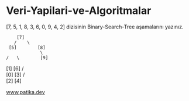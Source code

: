 # Veri-Yapilari-ve-Algoritmalar

[7, 5, 1, 8, 3, 6, 0, 9, 4, 2] dizisinin Binary-Search-Tree aşamalarını yazınız.

        
        [7]    
       /    \
     [5]        [8]
                 \
    /   \        [9]
   [1]  [6]
  /      \
 [0]     [3]
        /   \
      [2]   [4]
      
 www.patika.dev
